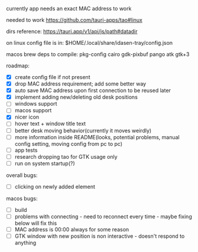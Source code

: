 currently app needs an exact MAC address to work

needed to work
https://github.com/tauri-apps/tao#linux

dirs reference:
https://tauri.app/v1/api/js/path#datadir

on linux config file is in:
$HOME/.local/share/idasen-tray/config.json

macos brew deps to compile:
pkg-config
cairo
gdk-pixbuf
pango
atk
gtk+3

roadmap:

- [x] create config file if not present
- [x] drop MAC address requirement; add some better way
- [x] auto save MAC address upon first connection to be reused later
- [x] implement adding new/deleting old desk positions
- [ ] windows support
- [ ] macos support
- [x] nicer icon
- [ ] hover text + window title text
- [ ] better desk moving behavior(currently it moves weirdly)
- [ ] more information inside README(looks, potential problems, manual config setting, moving config from pc to pc)
- [ ] app tests
- [ ] research dropping tao for GTK usage only
- [ ] run on system startup(?)

overall bugs:
- [ ] clicking on newly added element

macos bugs:

- [ ] build
- [ ] problems with connecting - need to reconnect every time - maybe fixing below will fix this
- [ ] MAC address is 00:00 always for some reason
- [ ] GTK window with new position is non interactive - doesn't respond to anything